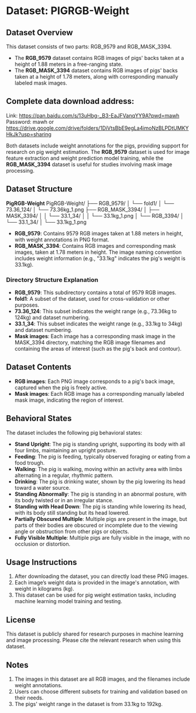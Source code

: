 # Dataset: PIGRGB-Weight

## Dataset Overview
This dataset consists of two parts: RGB_9579 and RGB_MASK_3394.
- The **RGB_9579** dataset contains RGB images of pigs' backs taken at a height of 1.88 meters in a free-ranging state.
- The **RGB_MASK_3394** dataset contains RGB images of pigs' backs taken at a height of 1.78 meters, along with corresponding manually labeled mask images.

## Complete data download address:
Link: https://pan.baidu.com/s/13uHbg-_B3-EaJFVanqYY9A?pwd=mawh
Password: mawh or https://drive.google.com/drive/folders/1DiVtsBbE9egLa4imoNzBLPDtUMKYHkJk?usp=sharing

Both datasets include weight annotations for the pigs, providing support for research on pig weight estimation. The **RGB_9579** dataset is used for image feature extraction and weight prediction model training, while the **RGB_MASK_3394** dataset is useful for studies involving mask image processing.

## Dataset Structure
**PigRGB-Weight**
PigRGB-Weight/
    ├── RGB_9579/
    │   └── fold1/
    │       └── 73.36_124/
    │           └── 73.36kg_1.png
    ├── RGB_MASK_3394/
    │   ├── MASK_3394/
    │   │   └── 33.1_34/
    │   │       └── 33.1kg_1.png
    │   └── RGB_3394/
    │       └── 33.1_34/
    │           └── 33.1kg_1.png


- **RGB_9579**: Contains 9579 RGB images taken at 1.88 meters in height, with weight annotations in PNG format.
- **RGB_MASK_3394**: Contains RGB images and corresponding mask images, taken at 1.78 meters in height. The image naming convention includes weight information (e.g., "33.1kg" indicates the pig's weight is 33.1kg).

### Directory Structure Explanation
- **RGB_9579**: This subdirectory contains a total of 9579 RGB images.
- **fold1**: A subset of the dataset, used for cross-validation or other purposes.
- **73.36_124**: This subset indicates the weight range (e.g., 73.36kg to 124kg) and dataset numbering.
- **33.1_34**: This subset indicates the weight range (e.g., 33.1kg to 34kg) and dataset numbering.
- **Mask images**: Each image has a corresponding mask image in the MASK_3394 directory, matching the RGB image filenames and containing the areas of interest (such as the pig's back and contour).

## Dataset Contents
- **RGB images**: Each PNG image corresponds to a pig's back image, captured when the pig is freely active.
- **Mask images**: Each RGB image has a corresponding manually labeled mask image, indicating the region of interest.

## Behavioral States
The dataset includes the following pig behavioral states:
- **Stand Upright**: The pig is standing upright, supporting its body with all four limbs, maintaining an upright posture.
- **Feeding**: The pig is feeding, typically observed foraging or eating from a food trough.
- **Walking**: The pig is walking, moving within an activity area with limbs alternating in a regular, rhythmic pattern.
- **Drinking**: The pig is drinking water, shown by the pig lowering its head toward a water source.
- **Standing Abnormally**: The pig is standing in an abnormal posture, with its body twisted or in an irregular stance.
- **Standing with Head Down**: The pig is standing while lowering its head, with its body still standing but its head lowered.
- **Partially Obscured Multiple**: Multiple pigs are present in the image, but parts of their bodies are obscured or incomplete due to the viewing angle or obstruction from other pigs or objects.
- **Fully Visible Multiple**: Multiple pigs are fully visible in the image, with no occlusion or distortion.

## Usage Instructions
1. After downloading the dataset, you can directly load these PNG images.
2. Each image’s weight data is provided in the image's annotation, with weight in kilograms (kg).
3. This dataset can be used for pig weight estimation tasks, including machine learning model training and testing.

## License
This dataset is publicly shared for research purposes in machine learning and image processing. Please cite the relevant research when using this dataset.

## Notes
1. The images in this dataset are all RGB images, and the filenames include weight annotations.
2. Users can choose different subsets for training and validation based on their needs.
3. The pigs' weight range in the dataset is from 33.1kg to 192kg.
